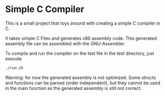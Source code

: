
# Simple C Compiler

This is a small project that toys around
with creating a simple C compiler in C.

It takes simple C Files and generates
x86 assembly code.
This generated assembly file can be assembled
with the GNU-Assembler.

To compile and run the compiler on the test file
in the test directory, just execute
```sh
./run.sh
```

Warning:
for now the generated assembly is not optimized.
Some structs and functions can be parsed (order independent),
but they cannot be used in the main function as
the generated assembly is still not correct.
